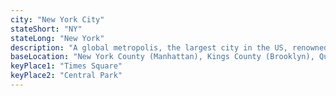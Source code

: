 ```yaml
---
city: "New York City"
stateShort: "NY"
stateLong: "New York"
description: "A global metropolis, the largest city in the US, renowned for its iconic landmarks, diverse culture, and unparalleled energy."
baseLocation: "New York County (Manhattan), Kings County (Brooklyn), Queens County (Queens), Bronx County (Bronx), Richmond County (Staten Island)"
keyPlace1: "Times Square"
keyPlace2: "Central Park"
---
```

